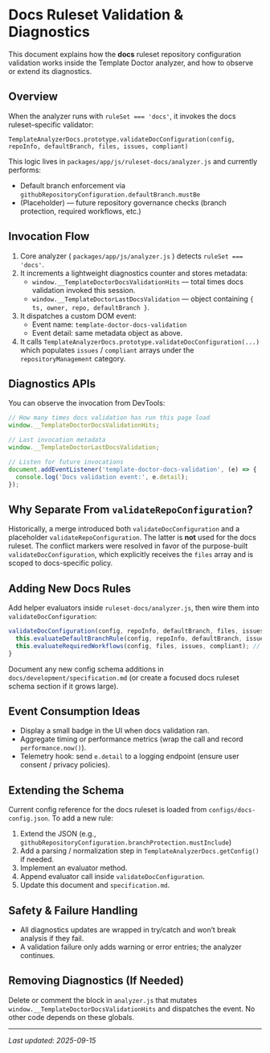 # Docs Ruleset Validation & Diagnostics

This document explains how the **docs** ruleset repository configuration validation works inside the Template Doctor analyzer, and how to observe or extend its diagnostics.

## Overview

When the analyzer runs with `ruleSet === 'docs'`, it invokes the docs ruleset–specific validator:

```
TemplateAnalyzerDocs.prototype.validateDocConfiguration(config, repoInfo, defaultBranch, files, issues, compliant)
```

This logic lives in `packages/app/js/ruleset-docs/analyzer.js` and currently performs:

- Default branch enforcement via `githubRepositoryConfiguration.defaultBranch.mustBe`
- (Placeholder) — future repository governance checks (branch protection, required workflows, etc.)

## Invocation Flow

1. Core analyzer ( `packages/app/js/analyzer.js` ) detects `ruleSet === 'docs'`.
2. It increments a lightweight diagnostics counter and stores metadata:
   - `window.__TemplateDoctorDocsValidationHits` — total times docs validation invoked this session.
   - `window.__TemplateDoctorLastDocsValidation` — object containing `{ ts, owner, repo, defaultBranch }`.
3. It dispatches a custom DOM event:
   - Event name: `template-doctor-docs-validation`
   - Event detail: same metadata object as above.
4. It calls `TemplateAnalyzerDocs.prototype.validateDocConfiguration(...)` which populates `issues` / `compliant` arrays under the `repositoryManagement` category.

## Diagnostics APIs

You can observe the invocation from DevTools:

```js
// How many times docs validation has run this page load
window.__TemplateDoctorDocsValidationHits;

// Last invocation metadata
window.__TemplateDoctorLastDocsValidation;

// Listen for future invocations
document.addEventListener('template-doctor-docs-validation', (e) => {
  console.log('Docs validation event:', e.detail);
});
```

## Why Separate From `validateRepoConfiguration`?

Historically, a merge introduced both `validateDocConfiguration` and a placeholder `validateRepoConfiguration`. The latter is **not** used for the docs ruleset. The conflict markers were resolved in favor of the purpose-built `validateDocConfiguration`, which explicitly receives the `files` array and is scoped to docs-specific policy.

## Adding New Docs Rules

Add helper evaluators inside `ruleset-docs/analyzer.js`, then wire them into `validateDocConfiguration`:

```js
validateDocConfiguration(config, repoInfo, defaultBranch, files, issues, compliant) {
  this.evaluateDefaultBranchRule(config, repoInfo, defaultBranch, issues, compliant);
  this.evaluateRequiredWorkflows(config, files, issues, compliant); // (example)
}
```

Document any new config schema additions in `docs/development/specification.md` (or create a focused docs ruleset schema section if it grows large).

## Event Consumption Ideas

- Display a small badge in the UI when docs validation ran.
- Aggregate timing or performance metrics (wrap the call and record `performance.now()`).
- Telemetry hook: send `e.detail` to a logging endpoint (ensure user consent / privacy policies).

## Extending the Schema

Current config reference for the docs ruleset is loaded from `configs/docs-config.json`. To add a new rule:

1. Extend the JSON (e.g., `githubRepositoryConfiguration.branchProtection.mustInclude`)
2. Add a parsing / normalization step in `TemplateAnalyzerDocs.getConfig()` if needed.
3. Implement an evaluator method.
4. Append evaluator call inside `validateDocConfiguration`.
5. Update this document and `specification.md`.

## Safety & Failure Handling

- All diagnostics updates are wrapped in try/catch and won’t break analysis if they fail.
- A validation failure only adds warning or error entries; the analyzer continues.

## Removing Diagnostics (If Needed)

Delete or comment the block in `analyzer.js` that mutates `window.__TemplateDoctorDocsValidationHits` and dispatches the event. No other code depends on these globals.

---

_Last updated: 2025-09-15_
